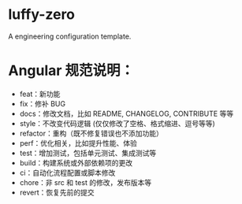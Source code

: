 # luffy-zero
A  engineering configuration template.

# Angular 规范说明：

* feat：新功能
* fix：修补 BUG
* docs：修改文档，比如 README, CHANGELOG, CONTRIBUTE 等等
* style：不改变代码逻辑 (仅仅修改了空格、格式缩进、逗号等等)
* refactor：重构（既不修复错误也不添加功能）
* perf：优化相关，比如提升性能、体验
* test：增加测试，包括单元测试、集成测试等
* build：构建系统或外部依赖项的更改
* ci：自动化流程配置或脚本修改
* chore：非 src 和 test 的修改，发布版本等
* revert：恢复先前的提交
